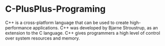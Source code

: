 # C-PlusPlus-Programing
C++ is a cross-platform language that can be used to create high-performance applications. C++ was developed by Bjarne Stroustrup, as an extension to the C language.
C++ gives programmers a high level of control over system resources and memory.
